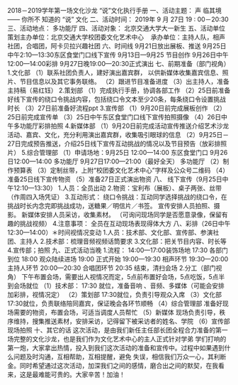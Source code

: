 2018－2019学年第一场文化沙龙
“说”文化执行手册
一、活动主题：
  声 临其境 —— 你所不 知道的 “说” 文化 
二、活动时间：
2019年 9 月 27日 19 : 00－20:30
三、活动地点：
        多功能厅
四、活动对象：
北京交通大学大一新生 
五、活动单位
策划主办单位：北京交通大学校团委文化艺术中心   
承办单位：主持人队，相声社团，合唱团，阿卡贝拉兴趣社团
六、时间线
9月21日放出展板、推送
9月25日中午2:10—13:30东区食堂门口线下宣传
9月13日—9月25 节目创作
9月26日中午12:00—14:00彩排
9月27日晚19:00—20:30正式演出
七、前期准备（部门视角）
1.文化部
（1）联系社团负责人，建好演出嘉宾群，
以供新媒体收集嘉宾信息、照片、节目信息以及其它事务联络。
（2）跟进节目准备进度
（3）出主持人，准备主持稿（易红钰）
2.策划部
（1）完成执行手册，协调各部工作
（2）25日前准备好线下宣传的绕口令挑战内容，包括绕口令文本至少20条，每条绕口令设置挑战时长
（3）27日前准备好流程ppt
3.宣传部
（1）9月20日前完成展板创作
（2）25日前完成宣传单
（3）25日中午东区食堂门口线下宣传拍照摄像
（4）26日中午多功能厅彩排拍照
4.新媒体部
（1）9月20日前完成活动宣传推送介绍艺术沙龙活动、嘉宾、文化，充分利用演出嘉宾群，收集吸引眼球的信息
（2）9月25日－27日完成预告推送，介绍25日线下宣传互动挑战的情况以及节目预告（放彩排照片）
5.综合管理部
（1）申请场地：9月25日 12:00—14:00 东区食堂门口
          9月26日12:00—14:00 多功能厅
                       9月27日17:00—21:00（最好全天） 多功能厅
（2）制作预算表
（3）定制丝带，上附“校团委文化艺术中心”字样及公众号二维码
（4）准备25日线下宣传物资
（5）准备27日正式演出物资
八、 线下宣传（9月25日中午12:10—13:30）
1.人员：全员出动
2.物资：宝利布（展板）、桌子两张、丝带（作周四入场凭证）
3.互动形式：
绕口令挑战：互动同学选择挑战的绕口令，在挑战时长内念完即挑战成功，送糖果／明信片／书签。
宣传安排人员拍照、摄影。
新媒体安排人员采访，收集素材。
（可询问现场同学是否愿意录像，保留有趣的挑战视频）
4.注意事项：
全员在互动现场表现得体大方
八、彩排（26日中午12:30—14:00）＊时间视情况变动
1.人员：技术部、文化部、宣传部、参演社团、主持人
2.技术部：梳理音频视频话筒要求
3.文化部：把关节目内容、时长等
4.宣传部；拍照
九、正式活动当晚
1.流程：
14:00—17:00装饰场地
17:30 各部门到位
18:00 观众陆续进场
19:00 正式开始
19:00—19:30 相声环节
19:30—20:00 主持人环节
20:00—20:30 合唱团环节
        20:35 结束，清扫会场
2.分工（部门视角）
下午布置会场，需要出人视情况而定，5点前布置好会场，5点吃饭，5点半到会场就位
（1）技术部：
17:30 就位，准备音响  、音频、多媒体（可能会安排加彩排，视情况定）
（2）策划部
17:30就位，负责引导观众入席
（3）文化部
17:30就位，负责联络陪同嘉宾，保证晚会各环节顺畅
（4）综合管理部
准备好现场需要的物资，布置会场，可适当调度人员帮忙
（5）新媒体
现场负责引导，秩序维持，搜集推送素材，安排采访，记得留下被采访者的姓名、学院
（6）宣传部
现场拍照
十、其它的话
     这次活动，是由我们新任主任部长团全程合力准备的第一场完整的文化沙龙，也是我们作为文化艺术中心的主人正式针对学弟
学们打响的第一炮，大家拿出热情，投入到我们这次活动的准备和宣传中。过程中如果遇到什么问题及时沟通，互相帮助，互相提醒，避免
失误，相信我们万众一心，其利断金。同时希望通过这次活动，加深我们之间的感情，磨合出之间的默契，在我看来，这是最难能可贵的。大家辛苦！加油！

